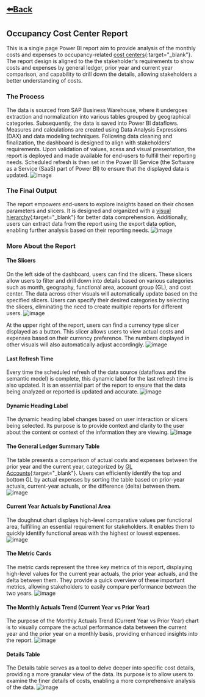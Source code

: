## [⬅️Back](./)

## Occupancy Cost Center Report

This is a single page Power BI report aim to provide analysis of the monthly costs and expenses to occupancy-related [cost centers](https://www.investopedia.com/terms/c/cost-center.asp){:target="_blank"}. The report design is aligned to the the stakeholder's requirements to show costs and expenses by general ledger, prior year and current year comparison, and capability to drill down the details, allowing stakeholders a better understanding of costs.

### The Process

The data is sourced from SAP Business Warehouse, where it undergoes extraction and normalization into various tables grouped by geographical categories. Subsequently, the data is saved into Power BI dataflows. Measures and calculations are created using Data Analysis Expressions (DAX) and data modeling techniques. Following data cleaning and finalization, the dashboard is designed to align with stakeholders' requirements. Upon validation of values, acess and visual presentation, the report is deployed and made available for end-users to fulfill their reporting needs. Scheduled refresh is then set in the Power BI Service (the Software as a Service (SaaS) part of Power BI) to ensure that the displayed data is updated.
![image](https://github.com/greatcyan/cyrus-baruc-data-analytics-portfolio/assets/95137493/182f57a4-6fe6-4aab-a8ef-b3cd32206dfc)

### The Final Output
The report empowers end-users to explore insights based on their chosen parameters and slicers. It is designed and organized with a [visual hierarchy](https://www.interaction-design.org/literature/topics/visual-hierarchy){:target="_blank"} for better data comprehension. Additionally, users can extract data from the report using the export data option, enabling further analysis based on their reporting needs. 
![image](https://github.com/greatcyan/cyrus-baruc-data-analytics-portfolio/assets/95137493/8cd98ece-bc3a-4629-995c-999198e475d6)

### More About the Report
#### The Slicers
On the left side of the dashboard, users can find the slicers. These slicers allow users to filter and drill down into details based on various categories such as month, geography, functional area, account group (GL), and cost center. The data across other visuals will automatically update based on the specified slicers. Users can specify their desired categories by selecting the slicers, eliminating the need to create multiple reports for different users.
![image](https://github.com/greatcyan/cyrus-baruc-data-analytics-portfolio/assets/95137493/043430c1-20ab-4066-8905-735aaacb6119)

At the upper right of the report, users can find a currency type slicer displayed as a button. This slicer allows users to view actual costs and expenses based on their currency preference. The numbers displayed in other visuals will also automatically adjust accordingly. 
![image](https://github.com/greatcyan/cyrus-baruc-data-analytics-portfolio/assets/95137493/29c5c61f-0d1d-4d78-9071-8111546cd7e7)

#### Last Refresh Time
Every time the scheduled refresh of the data source (dataflows and the semantic model) is complete, this dynamic label for the last refresh time is also updated. It is an essential part of the report to ensure that the data being analyzed or reported is updated and accurate.
![image](https://github.com/greatcyan/cyrus-baruc-data-analytics-portfolio/assets/95137493/75643cbf-33be-4ddd-bc89-f7b9577be9ab)

#### Dynamic Heading Label
The dynamic heading label changes based on user interaction or slicers being selected. Its purpose is to provide context and clarity to the user about the content or context of the information they are viewing. 
![image](https://github.com/greatcyan/cyrus-baruc-data-analytics-portfolio/assets/95137493/a5ea567b-c699-4499-bae8-e89c2740f6a8)


#### The General Ledger Summary Table
The table presents a comparison of actual costs and expenses between the prior year and the current year, categorized by [GL Accounts](https://www.investopedia.com/terms/g/generalledger.asp){:target="_blank"}. Users can efficiently identify the top and bottom GL by actual expenses by sorting the table based on prior-year actuals, current-year actuals, or the difference (delta) between them.
![image](https://github.com/greatcyan/cyrus-baruc-data-analytics-portfolio/assets/95137493/a9ca948f-9474-4298-856b-8c6d2385c9d4)

#### Current Year Actuals by Functional Area
The doughnut chart displays high-level comparative values per functional area, fulfilling an essential requirement for stakeholders. It enables them to quickly identify functional areas with the highest or lowest expenses.
![image](https://github.com/greatcyan/cyrus-baruc-data-analytics-portfolio/assets/95137493/3eb22b62-6b46-4d83-961b-4897c5643500)

#### The Metric Cards
The metric cards represent the three key metrics of this report, displaying high-level values for the current year actuals, the prior year actuals, and the delta between them. They provide a quick overview of these important metrics, allowing stakeholders to easily compare performance between the two years.
![image](https://github.com/greatcyan/cyrus-baruc-data-analytics-portfolio/assets/95137493/1e558981-a2d3-4ce4-8401-0039e1896f47)

#### The Monthly Actuals Trend (Current Year vs Prior Year)
The purpose of the Monthly Actuals Trend (Current Year vs Prior Year) chart is to visually compare the actual performance data between the current year and the prior year on a monthly basis, providing enhanced insights into the report.
![image](https://github.com/greatcyan/cyrus-baruc-data-analytics-portfolio/assets/95137493/9f8f9f13-bac4-483e-9374-a72f3c976b43)

#### Details Table
The Details table serves as a tool to delve deeper into specific cost details, providing a more granular view of the data. Its purpose is to allow users to examine the finer details of costs, enabling a more comprehensive analysis of the data.
![image](https://github.com/greatcyan/cyrus-baruc-data-analytics-portfolio/assets/95137493/26cb6c7d-307b-4913-a8d8-05c83edc2694)




